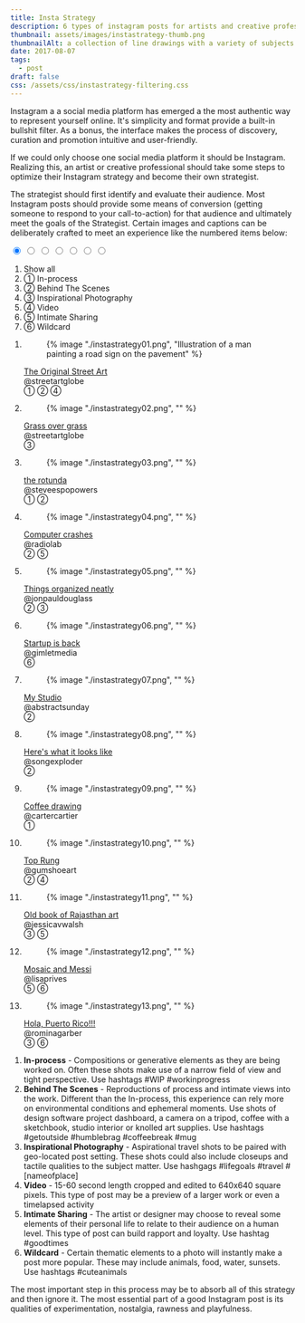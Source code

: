 ```yaml
---
title: Insta Strategy
description: 6 types of instagram posts for artists and creative professionals to promote their work
thumbnail: assets/images/instastrategy-thumb.png
thumbnailAlt: a collection of line drawings with a variety of subjects 
date: 2017-08-07
tags:
  - post
draft: false
css: /assets/css/instastrategy-filtering.css
---
```


Instagram a a social media platform has emerged a the most authentic way to represent yourself online. It's simplicity and format provide a built-in bullshit filter. As a bonus, the interface makes the process of discovery, curation and promotion intuitive and user-friendly.

If we could only choose one social media platform it should be Instagram. Realizing this, an artist or creative professional should take some steps to optimize their Instagram strategy and become their own strategist. 

The strategist should first identify and evaluate their audience. Most Instagram posts should provide some means of conversion (getting someone to respond to your call-to-action) for that audience and ultimately meet the goals of the Strategist. Certain images and captions can be deliberately crafted to meet an experience like the numbered items below:

<section>

<input type="radio" id="showAll" name="categories" value="showAll" checked>
<input type="radio" id="in-process" name="categories" value="one">
<input type="radio" id="behindTheScenes" name="categories" value="two">
<input type="radio" id="inspirationalPhotography" name="categories" value="three">
<input type="radio" id="video" name="categories" value="four">
<input type="radio" id="intimateSharing" name="categories" value="five">
<input type="radio" id="wildCard" name="categories" value="six">

<ol class="filters">
  <li><label for="showAll">Show all</label></li>
  <li><label for="in-process">① In-process</label></li>
  <li><label for="behindTheScenes">② Behind The Scenes</label></li>
  <li><label for="inspirationalPhotography">③ Inspirational Photography</label></li>
  <li><label for="video">④ Video</label></li>
  <li><label for="intimateSharing">⑤ Intimate Sharing</label></li>
  <li><label for="wildCard">⑥ Wildcard</label></li>
</ol>

<ol class="filter-grid">
  <li class="filter-grid-item" data-category="one two four">
    <article>
      <figure>
        {% image "./instastrategy01.png", "Illustration of a man painting a road sign on the pavement" %}
      </figure>
      <a href="https://www.instagram.com/p/BH-DNimDk1f/">The Original Street Art</a><br>
      @streetartglobe<br>
      ① ② ④
    </article>
  </li>
  <li class="filter-grid-item" data-category="three">
    <article>
      <figure>
        {% image "./instastrategy02.png", "" %}
      </figure>
      <a href="https://www.instagram.com/p/r3NZbqku1v/">Grass over grass</a><br>
      @streetartglobe<br>
      ③
    </article>
  </li>
  <li class="filter-grid-item" data-category="one two">
    <article>
      <figure>
        {% image "./instastrategy03.png", "" %}
      </figure>
      <a href="https://www.instagram.com/p/BEgTWZXLCgq/">the rotunda</a><br> 
      @steveespopowers<br>
      ① ②
    </article>
  </li>
  <li class="filter-grid-item" data-category="two five">
    <article>
      <figure>
        {% image "./instastrategy04.png", "" %}
      </figure>
      <a href="https://www.instagram.com/p/r7sabgDW75/">Computer crashes</a><br> @radiolab<br>
      ② ⑤
    </article>
  </li>
  <li class="filter-grid-item" data-category="two three">
    <article>
      <figure>
        {% image "./instastrategy05.png", "" %}
      </figure>
      <a href="https://www.instagram.com/p/vO4AeMH9eu/">Things organized neatly</a><br> 
      @jonpauldouglass<br>
      ② ③
    </article>
  </li>
  <li class="filter-grid-item" data-category="six">
    <article>
      <figure>
        {% image "./instastrategy06.png", "" %}
      </figure>
      <a href="https://www.instagram.com/p/BE1WLhZAhZY/">Startup is back</a><br> 
      @gimletmedia<br>
      ⑥
    </article>
  </li>
  <li class="filter-grid-item" data-category="two">
    <article>
      <figure>
        {% image "./instastrategy07.png", "" %}
      </figure>
      <a href="https://www.instagram.com/p/3dvkpiAmk2/">My Studio</a><br> 
      @abstractsunday<br>
      ②
    </article>
  </li>
  <li class="filter-grid-item" data-category="two">
    <article>
      <figure>
        {% image "./instastrategy08.png", "" %}
      </figure>
      <a href="https://www.instagram.com/p/-cy30jSJRL/">Here's what it looks like</a><br> 
      @songexploder<br>
      ②
    </article>
  </li>
  <li class="filter-grid-item" data-category="one">
    <article>
      <figure>
        {% image "./instastrategy09.png", "" %}
      </figure>
      <a href="https://www.instagram.com/p/BC3ef6mteo7/">Coffee drawing</a><br> @cartercartier<br>①
    </article>
  </li>
  <li class="filter-grid-item" data-category="two four">
    <article>
      <figure>
        {% image "./instastrategy10.png", "" %}
      </figure>
      <a href="https://www.instagram.com/p/BHFwBRHj3kB/">Top Rung</a><br> @gumshoeart<br>② ④
    </article>
  </li>
  <li class="filter-grid-item" data-category="three five">
    <article>
      <figure>
        {% image "./instastrategy11.png", "" %}
      </figure>
      <a href="https://www.instagram.com/p/7ugqWJlokx/">Old book of Rajasthan art</a><br> @jessicavwalsh<br>③ ⑤
    </article>
  </li>
  <li class="filter-grid-item" data-category="five six">
    <article>
      <figure>
        {% image "./instastrategy12.png", "" %}
      </figure>
      <a href="https://www.instagram.com/p/BHV3mXnD-GO/">Mosaic and Messi</a><br> @lisaprives<br>⑤ ⑥
    </article>
  </li>
  <li class="filter-grid-item" data-category="three six">
    <article>
      <figure>
        {% image "./instastrategy13.png", "" %}
      </figure>
      <a href="https://www.instagram.com/p/BH14-PBAYE-/">Hola, Puerto Rico!!!</a><br> @rominagarber<br>③ ⑥
    </article>
  </li>
</ol>

</section>

<section>

1. **In-process** - Compositions or generative elements as they are being worked on. Often these shots make use of a narrow field of view and tight perspective. Use hashtags #WIP #workinprogress
2. **Behind The Scenes** - Reproductions of process and intimate views into the work. Different than the In-process, this experience can rely more on environmental conditions and ephemeral moments. Use shots of design software project dashboard, a camera on a tripod, coffee with a sketchbook, studio interior or knolled art supplies. Use hashtags #getoutside #humblebrag #coffeebreak #mug
3. **Inspirational Photography** - Aspirational travel shots to be paired with geo-located post setting. These shots could also include closeups and tactile qualities to the subject matter. Use hashgags #lifegoals #travel #[nameofplace]
4. **Video** - 15-60 second length cropped and edited to 640x640 square pixels. This type of post may be a preview of a larger work or even a timelapsed activity
5. **Intimate Sharing** - The artist or designer may choose to reveal some elements of their personal life to relate to their audience on a human level. This type of post can build rapport and loyalty. Use hashtag #goodtimes
6. **Wildcard** - Certain thematic elements to a photo will instantly make a post more popular. These may include animals, food, water, sunsets. Use hashtags #cuteanimals

The most important step in this process may be to absorb all of this strategy and then ignore it. The most essential part of a good Instagram post is its qualities of experimentation, nostalgia, rawness and playfulness.

</section>